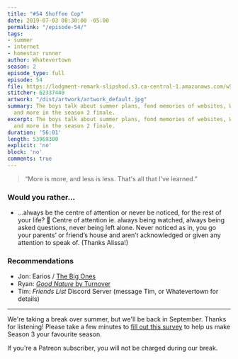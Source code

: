 ```yaml
---
title: "#54 Shoffee Cop"
date: 2019-07-03 08:30:00 -05:00
permalink: "/episode-54/"
tags:
- summer
- internet
- homestar runner
author: Whatevertown
season: 2
episode_type: full
episode: 54
file: https://lodgment-remark-slipshod.s3.ca-central-1.amazonaws.com/w54.mp3
stitcher: 62337440
artwork: "/dist/artwork/artwork_default.jpg"
summary: The boys talk about summer plans, fond memories of websites, Whitecap upgrades,
  and more in the season 2 finale.
excerpt: The boys talk about summer plans, fond memories of websites, Whitecap upgrades,
  and more in the season 2 finale.
duration: '56:01'
length: 53969300
explicit: 'no'
block: 'no'
comments: true
---
```


> “More is more, and less is less. That's all that I've learned.”

### Would you rather…
- …always be the centre of attention or never be noticed, for the rest of your life? 😬 Centre of attention ie. always being watched, always being asked questions, never being left alone. Never noticed as in, you go your parents’ or friend’s house and aren’t acknowledged or given any attention to speak of. (Thanks Alissa!)

### Recommendations
- Jon: Earios / [The Big Ones](https://www.earios.net/the-big-ones)
- Ryan: [*Good Nature* by Turnover](https://open.spotify.com/album/39Ypnp97w22KOqGR8KjBz8?si=zPqQY63aQW6kZCwWEq1E3w)
- Tim: *Friends List* Discord Server (message Tim, or Whatevertown for details)

---

We're taking a break over summer, but we'll be back in September. Thanks for listening! Please take a few minutes to [fill out this survey](https://whatevertown.typeform.com/to/oS50hM) to help us make Season 3 your favourite season.

If you're a Patreon subscriber, you will not be charged during our break.
